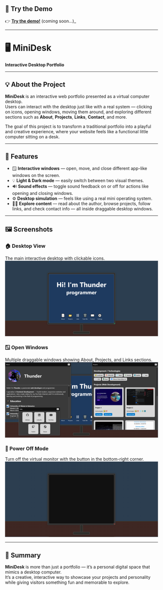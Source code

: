 ## 🚀 Try the Demo  
👉 [**Try the demo!**](https://github.com/ThunderStorm24) (coming soon...)_

---

# 🖥️ MiniDesk  
**Interactive Desktop Portfolio**

---

## 💡 About the Project  
**MiniDesk** is an interactive web portfolio presented as a virtual computer desktop.  
Users can interact with the desktop just like with a real system — clicking on icons, opening windows, moving them around, and exploring different sections such as **About**, **Projects**, **Links**, **Contact**, and more.

The goal of this project is to transform a traditional portfolio into a playful and creative experience, where your website feels like a functional little computer sitting on a desk.

---

## 🧭 Features  
- 🪟 **Interactive windows** — open, move, and close different app-like windows on the screen.  
- 💡 **Light & Dark mode** — easily switch between two visual themes.  
- 🔊 **Sound effects** — toggle sound feedback on or off for actions like opening and closing windows.  
- ⚙️ **Desktop simulation** — feels like using a real mini operating system.  
- 🧑‍💻 **Explore content** — read about the author, browse projects, follow links, and check contact info — all inside draggable desktop windows.  

---

## 🖼️ Screenshots  

### 🏠 Desktop View  
The main interactive desktop with clickable icons.  
![Desktop](images/readme/Pulpit1.png)

### 🪟 Open Windows  
Multiple draggable windows showing About, Projects, and Links sections.  
![Windows](images/readme/Pulpit2.png)

### 🌙 Power Off Mode  
Turn off the virtual monitor with the button in the bottom-right corner.  
![Power Off](images/readme/Pulpit3.png)

---

## 📄 Summary  
**MiniDesk** is more than just a portfolio — it’s a personal digital space that mimics a desktop computer.  
It’s a creative, interactive way to showcase your projects and personality while giving visitors something fun and memorable to explore.
